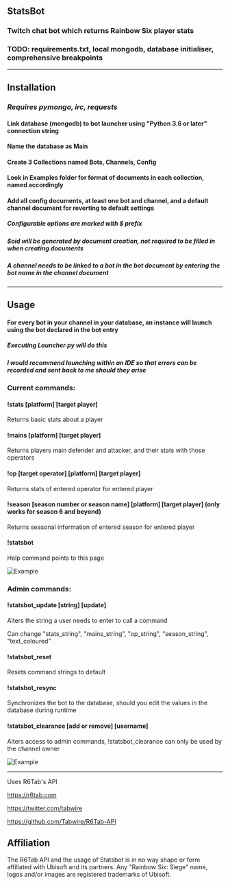 ## StatsBot
### Twitch chat bot which returns Rainbow Six player stats

### TODO: requirements.txt, local mongodb, database initialiser, comprehensive breakpoints

<hr>

## Installation

### *Requires pymongo, irc, requests*

#### Link database (mongodb) to bot launcher using "Python 3.6 or later" connection string

#### Name the database as Main

#### Create 3 Collections named Bots, Channels, Config

#### Look in Examples folder for format of documents in each collection, named accordingly

#### Add all config documents, at least one bot and channel, and a default channel document for reverting to default settings

##### Configurable options are marked with $ prefix

##### $oid will be generated by document creation, not required to be filled in when creating documents

##### A channel needs to be linked to a bot in the bot document by entering the bot name in the channel document

<hr>

## Usage

#### For every bot in your channel in your database, an instance will launch using the bot declared in the bot entry

##### Executing Launcher.py will do this

##### I would recommend launching within an IDE so that errors can be recorded and sent back to me should they arise

### Current commands:

#### !stats [platform] [target player]

Returns basic stats about a player

#### !mains [platform] [target player]

Returns players main defender and attacker, and their stats with those operators

#### !op [target operator] [platform] [target player]

Returns stats of entered operator for entered player

#### !season [season number or season name] [platform] [target player] (only works for season 6 and beyond)

Returns seasonal information of entered season for entered player

#### !statsbot

Help command points to this page

![Example](https://i.imgur.com/BrjldqW.png)

### Admin commands:

#### !statsbot_update [string] [update]

Alters the string a user needs to enter to call a command

Can change "stats_string", "mains_string", "op_string", "season_string", "text_coloured"

#### !statsbot_reset

Resets command strings to default

#### !statsbot_resync

Synchronizes the bot to the database, should you edit the values in the database during runtime

#### !statsbot_clearance [add or remove] [username]

Alters access to admin commands, !statsbot_clearance can only be used by the channel owner

![Example](https://imgur.com/oo5hFHM.png)

<hr>

Uses R6Tab's API

https://r6tab.com

https://twitter.com/tabwire

https://github.com/Tabwire/R6Tab-API

## Affiliation
The R6Tab API and the usage of Statsbot is in no way shape or form affiliated with Ubisoft and its partners. Any "Rainbow Six: Siege" name, logos and/or images are registered trademarks of Ubisoft.

